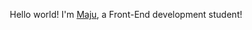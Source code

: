 <p align="center">Hello world! I'm <a href="#">Maju</a>, a Front-End development student!



<div align="center"> 
  <a href="https://github.com/jhonatan-oliveiradev%22%3E
  <img height="180em" src="https://github-readme-stats.vercel.app/api?username=maju-code&show_icons=true&theme=synthwave&include_all_commits=true&count_private=true%22/%3E &nbsp; &nbsp;
  <img height="180em" src="https://github-readme-stats.vercel.app/api/top-langs/?username=maju-code&layout=compact&langs_count=8&theme=synthwave%22/%3E
</div>

